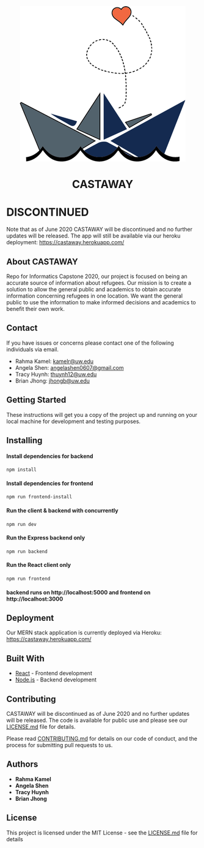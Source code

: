 <div align="center">
    <img src="/frontend/public/castawayLogo.png"/>
    <h1>CASTAWAY</h1>
</div>

# DISCONTINUED
Note that as of June 2020 CASTAWAY will be discontinued and no further updates will be released. The app will still be available via our heroku deployment: https://castaway.herokuapp.com/

## About CASTAWAY
Repo for Informatics Capstone 2020, our project is focused on being an accurate source of information about refugees. Our mission is to create a solution to allow the general public and academics to obtain accurate information concerning refugees in one location. We want the general public to use the information to make informed decisions and academics to benefit their own work.

## Contact

If you have issues or concerns please contact one of the following individuals via email. 

* Rahma Kamel: kamelr@uw.edu
* Angela Shen: angelashen0607@gmail.com
* Tracy Huynh: thuynh12@uw.edu
* Brian Jhong: jhongb@uw.edu

## Getting Started

These instructions will get you a copy of the project up and running on your local machine for development and testing purposes.

## Installing

#### Install dependencies for backend

```
npm install
```
#### Install dependencies for frontend

```
npm run frontend-install
```

#### Run the client & backend with concurrently

```
npm run dev
```

#### Run the Express backend only

```
npm run backend
```

#### Run the React client only

```
npm run frontend
```

#### backend runs on http://localhost:5000 and frontend on http://localhost:3000

## Deployment

Our MERN stack application is currently deployed via Heroku: https://castaway.herokuapp.com/

## Built With

* [React](https://reactjs.org/) - Frontend development
* [Node.js](https://nodejs.org/en/) - Backend development

## Contributing

CASTAWAY will be discontinued as of June 2020 and no further updates will be released. The code is available for public use and please see our [LICENSE.md](LICENSE.md) file for details.

Please read [CONTRIBUTING.md](https://gist.github.com/PurpleBooth/b24679402957c63ec426) for details on our code of conduct, and the process for submitting pull requests to us.

## Authors

* **Rahma Kamel** 
* **Angela Shen** 
* **Tracy Huynh** 
* **Brian Jhong** 

## License

This project is licensed under the MIT License - see the [LICENSE.md](LICENSE.md) file for details
